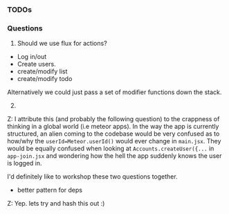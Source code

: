 ### TODOs


### Questions

1. Should we use flux for actions?

 - Log in/out
 - Create users.
 - create/modify list
 - create/modify todo
 
 Alternatively we could just pass a set of modifier functions down the stack.

2. 


Z: I attribute this (and probably the following question) to the crappness of
thinking in a global world (i.e meteor apps). In the way the app is currently 
structured, an alien coming to the codebase would be very confused as to how/why
the `userId=Meteor.userId()` would ever change in `main.jsx`. They would be
equally confused when looking at `Accounts.createUser({...` in `app-join.jsx`
and wondering how the hell the app suddenly knows the user is logged in.

I'd definitely like to workshop these two questions together.


- better pattern for deps

Z: Yep. lets try and hash this out :)
